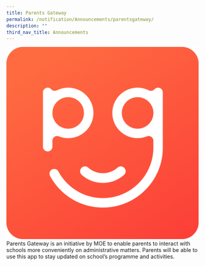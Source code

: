 ```yaml
---
title: Parents Gateway
permalink: /notification/Announcements/parentsgateway/
description: ""
third_nav_title: Announcements
---
```

![](/images/Random/2022%20parent%20gateway.png)
Parents Gateway is an initiative by MOE to enable parents to interact with schools more conveniently on administrative matters. Parents will be able to use this app to stay updated on school’s programme and activities.